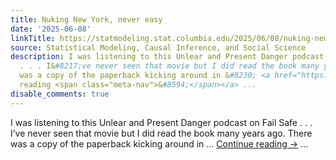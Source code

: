 ```yaml
---
title: Nuking New York, never easy
date: '2025-06-08'
linkTitle: https://statmodeling.stat.columbia.edu/2025/06/08/nuking-new-york-never-easy/
source: Statistical Modeling, Causal Inference, and Social Science
description: I was listening to this Unlear and Present Danger podcast on Fail Safe
  . . . I&#8217;ve never seen that movie but I did read the book many years ago. There
  was a copy of the paperback kicking around in &#8230; <a href="https://statmodeling.stat.columbia.edu/2025/06/08/nuking-new-york-never-easy/">Continue
  reading <span class="meta-nav">&#8594;</span></a> ...
disable_comments: true
---
```

I was listening to this Unlear and Present Danger podcast on Fail Safe . . . I&#8217;ve never seen that movie but I did read the book many years ago. There was a copy of the paperback kicking around in &#8230; <a href="https://statmodeling.stat.columbia.edu/2025/06/08/nuking-new-york-never-easy/">Continue reading <span class="meta-nav">&#8594;</span></a> ...